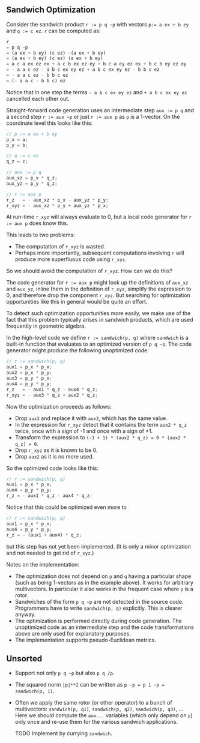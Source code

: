 Sandwich Optimization
---------------------

Consider the sandwich product `r := p q ~p` with vectors `p:= a ex + b ey` and
`q := c ez`.
`r` can be computed as:
```js
r
= p q ~p
= (a ex + b ey) (c ez) ~(a ex + b ey)
= (a ex + b ey) (c ez) (a ex + b ey)
= a c a ex ez ex + a c b ex ez ey + b c a ey ez ex + b c b ey ez ey
= - a a c ez - a b c ex ey ez + a b c ex ey ez - b b c ez
= - a a c ez - b b c ez
= (- a a c - b b c) ez
```
Notice that in one step the terms `- a b c ex ey ez` and `+ a b c ex ey ez`
cancelled each other out.

Straight-forward code generation uses an intermediate step `aux := p q`
and a second step `r := aux ~p` or just `r := aux p` as `p` is a 1-vector.
On the coordinate level this looks like this:
```js
// p := a ex + b ey
p_x = a;
p_y = b;

// q := c ez
q_z = c;

// aux := p q
aux_xz = p_x * q_z;
aux_yz = p_y * q_z;

// r := aux p
r_z   = - aux_xz * p_x - aux_yz * p_y;
r_xyz = - aux_xz * p_y + aux_yz * p_x;
```

At run-time `r_xyz` will always evaluate to 0, but a local code generator for
`r := aux p` does know this.

This leads to two problems:
- The computation of `r_xyz` is wasted.
- Perhaps more importantly, subsequent computations involving `r` will produce
  more superfluous code using `r_xyz`.

So we should avoid the computation of `r_xyz`.  How can we do this?

The code generator for `r := aux p` might look up the definitions of `aux_xz`
and `aux_yz`, inline them in the definition of `r_xyz`, simplify the expression
to 0, and therefore drop the component `r_xyz`.
But searching for optimization opportunities like this in general would be quite
an effort.

To detect such optimization opportunities more easily,
we make use of the fact that this problem typically arises in sandwich
products, which are used frequently in geometric algebra.

In the high-level code we define `r := sandwich(p, q)` where `sandwich` is a
built-in function that evaluates to an optimized version of `p q ~p`.
The code generator might produce the following unoptimized code:
```js
// r := sandwich(p, q)
aux1 = p_x * p_x;
aux2 = p_x * p_y;
aux3 = p_y * p_x;
aux4 = p_y * p_y;
r_z   = - aux1 * q_z - aux4 * q_z;
r_xyz = - aux3 * q_z + aux2 * q_z;
```
Now the optimization proceeds as follows:
- Drop `aux3` and replace it with `aux2`, which has the same value.
- In the expression for `r_xyz` detect that it contains the term `aux2 * q_z`
  twice, once with a sign of -1 and once with a sign of +1.
- Transform the expression to `(-1 + 1) * (aux2 * q_z) = 0 * (aux2 * q_z) = 0`.
- Drop `r_xyz` as it is known to be 0.
- Drop `aux2` as it is no more used.

So the optimized code looks like this:
```js
// r := sandwich(p, q)
aux1 = p_x * p_x;
aux4 = p_y * p_y;
r_z = - aux1 * q_z - aux4 * q_z;
```
Notice that this could be optimized even more to
```js
// r := sandwich(p, q)
aux1 = p_x * p_x;
aux4 = p_y * p_y;
r_z = - (aux1 + aux4) * q_z;
```
but this step has not yet been implemented.  (It is only a minor optimization
and not needed to get rid of `r_xyz`.)

Notes on the implementation:
- The optimization does not depend on `p` and `q` having a particular shape
  (such as being 1-vectors as in the example above).
  It works for arbitrary multivectors.  In particular it also works in the
  frequent case where `p` is a rotor.
- Sandwiches of the form `p q ~p` are not detected in the source code.
  Programmers have to write `sandwich(p, q)` explicitly.
  This is clearer anyway.
- The optimization is performed directly during code generation.
  The unoptimized code as an intermediate step and the code transformations
  above are only used for explanatory purposes.
- The implementation supports pseudo-Euclidean metrics.

## Unsorted

- Support not only `p q ~p` but also `p q /p`.
- The squared norm `|p|**2` can be written as `p ~p = p 1 ~p = sandwich(p, 1)`.
- Often we apply the same rotor (or other operator) to a bunch of multivectors:
  `sandwich(p, q1)`, `sandwich(p, q2)`, `sandwich(p, q3)`, ...
  Here we should compute the `aux...` variables (which only depend on `p`) only
  once and re-use them for the various sandwich applications.

  TODO Implement by currying `sandwich`.
